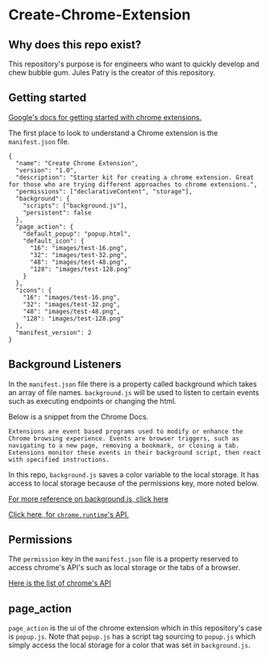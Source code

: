 # Create-Chrome-Extension

## Why does this repo exist?

This repository's purpose is for engineers who want to quickly develop and chew bubble gum.
Jules Patry is the creator of this repository.

## Getting started

[Google's docs for getting started with chrome extensions.](https://developer.chrome.com/extensions/getstarted)

The first place to look to understand a Chrome extension is the `manifest.json` file.

```
{
  "name": "Create Chrome Extension",
  "version": "1.0",
  "description": "Starter kit for creating a chrome extension. Great for those who are trying different approaches to chrome extensions.",
  "permissions": ["declarativeContent", "storage"],
  "background": {
    "scripts": ["background.js"],
    "persistent": false
  },
  "page_action": {
    "default_popup": "popup.html",
    "default_icon": {
      "16": "images/test-16.png",
      "32": "images/test-32.png",
      "48": "images/test-48.png",
      "128": "images/test-128.png"
    }
  },
  "icons": {
    "16": "images/test-16.png",
    "32": "images/test-32.png",
    "48": "images/test-48.png",
    "128": "images/test-128.png"
  },
  "manifest_version": 2
}

```

## Background Listeners

In the `manifest.json` file there is a property called background which takes an array of file names. `background.js` will be used to listen to certain events such as executing endpoints or changing the html.

Below is a snippet from the Chrome Docs.

```
Extensions are event based programs used to modify or enhance the Chrome browsing experience. Events are browser triggers, such as navigating to a new page, removing a bookmark, or closing a tab. Extensions monitor these events in their background script, then react with specified instructions.
```

In this repo, `background.js` saves a color variable to the local storage. It has access to local storage because of the permissions key, more noted below.

[For more reference on background.js, click here](https://developer.chrome.com/extensions/background_pages)

[Click here, for `chrome.runtime`'s API.](https://developer.chrome.com/extensions/runtime#event-onInstalledhttps://developer.chrome.com/extensions/runtime#event-onInstalled)

## Permissions

The `permission` key in the `manifest.json` file is a property reserved to access chrome's API's such as local storage or the tabs of a browser.

[Here is the list of chrome's API](https://developer.chrome.com/extensions/api_index)

## page_action

`page_action` is the ui of the chrome extension which in this repository's case is `popup.js`. Note that `popup.js` has a script tag sourcing to `popup.js` which simply access the local storage for a color that was set in `background.js`.

